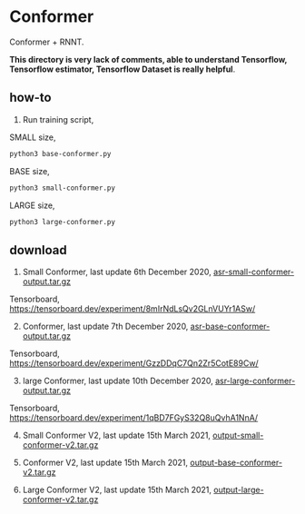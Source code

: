 # Conformer

Conformer + RNNT.

**This directory is very lack of comments, able to understand Tensorflow, Tensorflow estimator, Tensorflow Dataset is really helpful**.

## how-to

1. Run training script, 

SMALL size,

```bash
python3 base-conformer.py
```

BASE size,

```bash
python3 small-conformer.py
```

LARGE size,

```bash
python3 large-conformer.py
```

## download

1. Small Conformer, last update 6th December 2020, [asr-small-conformer-output.tar.gz](https://f000.backblazeb2.com/file/malaya-speech-model/pretrained/asr-small-conformer-output.tar.gz)

Tensorboard, https://tensorboard.dev/experiment/8mIrNdLsQv2GLnVUYr1ASw/

2. Conformer, last update 7th December 2020, [asr-base-conformer-output.tar.gz](https://f000.backblazeb2.com/file/malaya-speech-model/pretrained/asr-base-conformer-output.tar.gz)

Tensorboard, https://tensorboard.dev/experiment/GzzDDqC7Qn2Zr5CotE89Cw/

3. large Conformer, last update 10th December 2020, [asr-large-conformer-output.tar.gz](https://f000.backblazeb2.com/file/malaya-speech-model/pretrained/asr-large-conformer-output.tar.gz)

Tensorboard, https://tensorboard.dev/experiment/1qBD7FGyS32Q8uQvhA1NnA/

4. Small Conformer V2, last update 15th March 2021, [output-small-conformer-v2.tar.gz](https://f000.backblazeb2.com/file/malaya-speech-model/pretrained/output-small-conformer-v2.tar.gz)

5. Conformer V2, last update 15th March 2021, [output-base-conformer-v2.tar.gz](https://f000.backblazeb2.com/file/malaya-speech-model/pretrained/output-base-conformer-v2.tar.gz)

6. Large Conformer V2, last update 15th March 2021, [output-large-conformer-v2.tar.gz](https://f000.backblazeb2.com/file/malaya-speech-model/pretrained/output-large-conformer-v2.tar.gz)